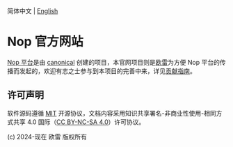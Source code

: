 简体中文 | [English](./README.en.md)

# Nop 官方网站

[Nop 平台](https://gitee.com/canonical-entropy/nop-entropy)是由 [canonical](https://gitee.com/canonical-entropy) 创建的项目，本官网项目则是[欧雷](https://gitee.com/ntksol)为方便 Nop 平台的传播而发起的，欢迎有志之士参与到本项目的完善中来，详见[贡献指南](./CONTRIBUTING.md)。

## 许可声明

软件源码遵循 [MIT](./LICENSE) 开源协议，文档内容采用知识共享署名-非商业性使用-相同方式共享 4.0 国际（[CC BY-NC-SA 4.0](https://creativecommons.org/licenses/by-nc-sa/4.0/deed.zh-hans)）许可协议。

(c) 2024-现在 欧雷 版权所有
